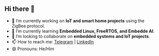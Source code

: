 ## Hi there 👋

- 🔭 I’m currently working on **IoT and smart home projects** using the ZigBee protocol.  
- 🌱 I’m currently learning **Embedded Linux, FreeRTOS, and Embedde AI**.  
- 👯 I’m looking to collaborate on **embedded systems and IoT projects**.   
- 📫 How to reach me: [Telegram](https://t.me/Mohammad_Tohidnia) | [LinkedIn](https://www.linkedin.com/in/mohammad-tohidnia-ee/)  
- 😄 Pronouns: He/Him 
<!--
**mohammadTohidnia/mohammadTohidnia** is a ✨ _special_ ✨ repository because its `README.md` (this file) appears on your GitHub profile.

Here are some ideas to get you started:

- 🔭 I’m currently working on ...
- 🌱 I’m currently learning ...
- 👯 I’m looking to collaborate on ...
- 🤔 I’m looking for help with ...
- 💬 Ask me about ...
- 📫 How to reach me: ...
- 😄 Pronouns: ...
- ⚡ Fun fact: ...
-->
